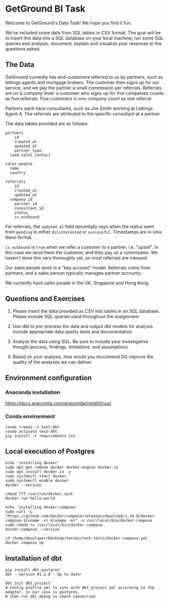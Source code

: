 # GetGround BI Task

Welcome to GetGround's Data Task! We hope you find it fun.

We've included some data from SQL tables in CSV format. The goal will be to insert this data into a SQL database on your local machine; run some SQL queries and analysis; document, explain and visualize your response to the questions asked.

## The Data

GetGround currently has end-customers referred to us by partners, such as lettings agents and mortgage brokers. The customer then signs up for our service, and we pay the partner a small commission per referrals. Referrals are on a company level: a customer who signs up for five companies counts as five referrals. Five customers in one company count as one referral.

Partners each have consultants, such as Joe Smith working at Lettings Agent A. The referrals are attributed to the specific consultant at a partner.

The data tables provided are as follows:

```
partners
	id
	created_at
	updated_at
	partner_type
  lead_sales_contact
```

```
sales people
  name
  country
```

```
referrals
	id
	created_at
	updated_at
  company_id
	partner_id
	consultant_id
	status
	is_outbound
```


For referrals, the `updated_at` field essentially says when the status went from `pending` to either `disinterested` or `successful`. Timestamps are in Unix Nano format.

`is_outbound` is `true` when we refer a customer to a partner, i.e. "upsell". In this case we send them the customer, and they pay _us_ a commission. We haven't done this very thoroughly yet, so most referrals are inbound.

Our sales people work in a "key account" model. Referrals come from partners, and a sales person typically manages partner accounts.

We currently have sales people in the UK, Singapore and Hong Kong.

## Questions and Exercises

1. Please insert the data provided as CSV into tables in an SQL database. Please include SQL queries used throughout the assignment.

2. Use dbt to pre-precess the data and output dbt models for analysis. Include appropriate data quality tests and documentation.

3. Analyse the data using SQL. Be sure to include your investigative thought process, findings, limitations, and assumptions.

4. Based on your analysis, how would you reccomend GG improve the quality of the analyses we can deliver.

## Environment configuration
### Anaconda installation
https://docs.anaconda.com/anaconda/install/linux/

### Conda environment
```
conda create -n test-dbt 
conda activate test-dbt 
pip install -r requirements.txt
```

## Local execution of Postgres
```
echo 'installing docker' 
sudo apt-get remove docker docker-engine docker.io
sudo apt install docker.io -y
sudo systemctl start docker
sudo systemctl enable docker
docker --version

chmod 777 /var/run/docker.sock
docker run hello-world

echo 'installing docker-compose' 
sudo curl -L "https://github.com/docker/compose/releases/download/1.24.0/docker-compose-$(uname -s)-$(uname -m)" -o /usr/local/bin/docker-compose
sudo chmod +x /usr/local/bin/docker-compose
docker-compose --version

cd /home/developer/Desktop/testes/tech-tests/docker-compose.yml
docker compose up
```

## Installation of dbt
```
pip install dbt-postgres
dbt --version #1.2.0 - Up to date!

dbt init dbt_project
# Config profile yml to sync with dbt_project yml according to the adapter, in our case is postgres.
# then run dbt_debug to check connection
```


